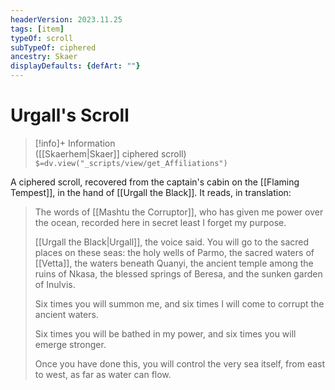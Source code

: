 ```yaml
---
headerVersion: 2023.11.25
tags: [item]
typeOf: scroll
subTypeOf: ciphered
ancestry: Skaer
displayDefaults: {defArt: ""}
---
```

# Urgall's Scroll
>[!info]+ Information  
> ([[Skaerhem|Skaer]] ciphered scroll)  
> `$=dv.view("_scripts/view/get_Affiliations")`

A ciphered scroll, recovered from the captain's cabin on the [[Flaming Tempest]], in the hand of [[Urgall the Black]]. It reads, in translation:

>The words of [[Mashtu the Corruptor]], who has given me power over the ocean, recorded here in secret least I forget my purpose. 
>
>[[Urgall the Black|Urgall]], the voice said. You will go to the sacred places on these seas: the holy wells of Parmo, the sacred waters of [[Vetta]], the waters beneath Quanyi, the ancient temple among the ruins of Nkasa, the blessed springs of Beresa, and the sunken garden of Inulvis.
>
>Six times you will summon me, and six times I will come to corrupt the ancient waters. 
>
>Six times you will be bathed in my power, and six times you will emerge stronger.
>
>Once you have done this, you will control the very sea itself, from east to west, as far as water can flow.